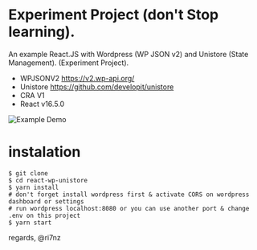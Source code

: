 # Experiment Project (don't Stop learning).
An example React.JS with Wordpress (WP JSON v2) and Unistore (State Management). (Experiment Project).   
- WPJSONV2 https://v2.wp-api.org/   
- Unistore https://github.com/developit/unistore  
- CRA V1  
- React v16.5.0  

![Example Demo](https://github.com/ri7nz/react-wp-unistore/blob/master/docs/demo.jpg)

# instalation
```
$ git clone 
$ cd react-wp-unistore
$ yarn install 
# don't forget install wordpress first & activate CORS on wordpress dashboard or settings
# run wordpress localhost:8080 or you can use another port & change .env on this project
$ yarn start 
```

regards,
@ri7nz
